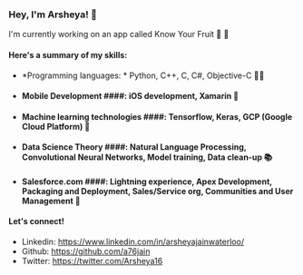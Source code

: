 ### Hey, I'm Arsheya! 👋 

I'm currently working on an app called Know Your Fruit 🍎 🍌 

#### Here's a summary of my skills: 

- *Programming languages: *         Python, C++, C, C#, Objective-C 👩‍💻 

-  #### Mobile Development ####:        iOS development, Xamarin 📱 

- #### Machine learning technologies ####: Tensorflow, Keras, GCP (Google Cloud Platform) 🤖 

- #### Data Science Theory ####:           Natural Language Processing, Convolutional Neural Networks, Model training, Data clean-up 📚 

- #### Salesforce.com ####:                Lightning experience, Apex Development, Packaging and Deployment, Sales/Service org, Communities and User Management 🧠 


#### Let's connect!
- Linkedin: https://www.linkedin.com/in/arsheyajainwaterloo/
- Github: https://github.com/a76jain
- Twitter: https://twitter.com/Arsheya16


<!--
**a76jain/a76jain** is a ✨ _special_ ✨ repository because its `README.md` (this file) appears on your GitHub profile.

Here are some ideas to get you started:

- 🔭 I’m currently working on ...
- 🌱 I’m currently learning ...
- 👯 I’m looking to collaborate on ...
- 🤔 I’m looking for help with ...
- 💬 Ask me about ...
- 📫 How to reach me: ...
- 😄 Pronouns: ...
- ⚡ Fun fact: ...
-->
